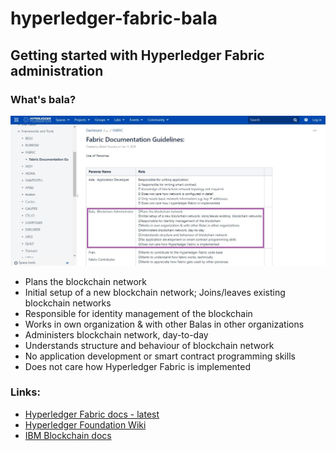 # hyperledger-fabric-bala
## Getting started with Hyperledger Fabric administration

### What's bala?

![fabric-bala image](fabric-bala.jpg)

- Plans the blockchain network
- Initial setup of a new blockchain network; Joins/leaves existing  blockchain networks
- Responsible for identity management of the blockchain
- Works in own organization & with other Balas in other organizations
- Administers blockchain network, day-to-day
- Understands structure and behaviour of blockchain network
- No application development or smart contract programming skills
- Does not care how Hyperledger Fabric is implemented

### Links:
- [Hyperledger Fabric docs - latest](https://hyperledger-fabric.readthedocs.io/en/latest/)
- [Hyperledger Foundation Wiki](https://wiki.hyperledger.org/)
- [IBM Blockchain docs](https://cloud.ibm.com/docs/blockchain)
